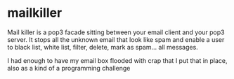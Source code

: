 # mailkiller

Mail killer is a pop3 facade sitting between your email client and your pop3 server.
It stops all the unknown email that look like spam and enable a user to black list, white list, filter, delete, mark as spam... all messages.

I had enough to have my email box flooded with crap that I put that in place, also as a kind of a programming challenge

